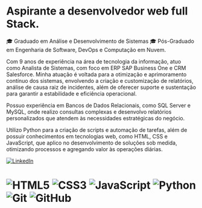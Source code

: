 # Aspirante a desenvolvedor web full Stack.

🎓 Graduado em Análise e Desenvolvimento de Sistemas
🎓 Pós-Graduado em Engenharia de Software, DevOps e Computação em Nuvem.

Com 9 anos de experiência na área de tecnologia da informação, atuo como Analista de Sistemas, com foco em ERP SAP Business One e CRM Salesforce. Minha atuação é voltada para a otimização e aprimoramento contínuo dos sistemas, envolvendo a criação e customização de relatórios, análise de causa raiz de incidentes, além de oferecer suporte e sustentação para garantir a estabilidade e eficiência operacional.

Possuo experiência em Bancos de Dados Relacionais, como SQL Server e MySQL, onde realizo consultas complexas e desenvolvo relatórios personalizados que atendem às necessidades estratégicas do negócio.

Utilizo Python para a criação de scripts e automação de tarefas, além de possuir conhecimentos em tecnologias web, como HTML, CSS e JavaScript, que aplico no desenvolvimento de soluções sob medida, otimizando processos e agregando valor às operações diárias.

[![LinkedIn](https://img.shields.io/badge/LinkedIn-%230077B5.svg?logo=linkedin&logoColor=white)](https://www.linkedin.com/in/italosilv/)
# ![HTML5](https://img.shields.io/badge/html5-%23E34F26.svg?style=for-the-badge&logo=html5&logoColor=white) ![CSS3](https://img.shields.io/badge/css3-%231572B6.svg?style=for-the-badge&logo=css3&logoColor=white) ![JavaScript](https://img.shields.io/badge/javascript-%23323330.svg?style=for-the-badge&logo=javascript&logoColor=%23F7DF1E) ![Python](https://img.shields.io/badge/python-3670A0?style=for-the-badge&logo=python&logoColor=ffdd54) ![Git](https://img.shields.io/badge/git-%23F05033.svg?style=for-the-badge&logo=git&logoColor=white) ![GitHub](https://img.shields.io/badge/github-%23121011.svg?style=for-the-badge&logo=github&logoColor=white)
